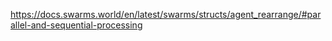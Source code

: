 https://docs.swarms.world/en/latest/swarms/structs/agent_rearrange/#parallel-and-sequential-processing
